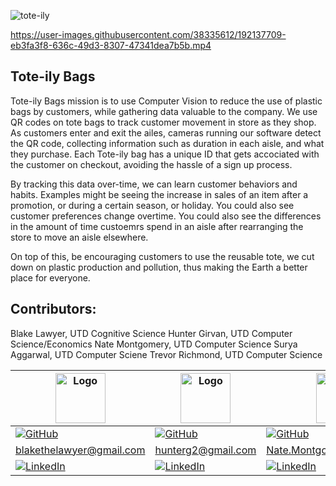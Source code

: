 ![tote-ily](https://user-images.githubusercontent.com/38335612/192137387-534ebb52-16fd-4f43-9e84-5a5a67d8f34b.png)

https://user-images.githubusercontent.com/38335612/192137709-eb3fa3f8-636c-49d3-8307-47341dea7b5b.mp4

## Tote-ily Bags

Tote-ily Bags mission is to use Computer Vision to reduce the use of plastic bags by customers, while gathering data valuable to the company. We use QR codes on tote bags to track customer movement in store as they shop. As customers enter and exit the ailes, cameras running our software detect the QR code, collecting information such as duration in each aisle, and what they purchase. Each Tote-ily bag has a unique ID that gets accociated with the customer on checkout, avoiding the hassle of a sign up process. 

By tracking this data over-time, we can learn customer behaviors and habits. Examples might be seeing the increase in sales of an item after a promotion, or during a certain season, or holiday. You could also see customer preferences change overtime. You could also see the differences in the amount of time custoemrs spend in an aisle after rearranging the store to move an aisle elsewhere. 

On top of this, be encouraging customers to use the reusable tote, we cut down on plastic production and pollution, thus making the Earth a better place for everyone.

## Contributors:

Blake Lawyer, UTD Cognitive Science
Hunter Girvan, UTD Computer Science/Economics
Nate Montgomery, UTD Computer Science
Surya Aggarwal, UTD Computer Sciene
Trevor Richmond, UTD Computer Science

<div align="center">

| <img src="https://i.imgur.com/3R0ec4D.jpg" alt="Logo" width="80px"> | <img src="https://i.imgur.com/Bd4FLZ8.jpg" alt="Logo" width="80px"> | <img src="https://avatars.githubusercontent.com/u/60420578?s=400&u=60f200e3d19cb1f57db4f6d62f5f8bd30d53204c&v=4.png" alt="Logo" width="80px"> | <img src="https://avatars.githubusercontent.com/u/46317327?s=400&u=a406abd1213b4566345d5bdba4481e8f48420421&v=4.png" alt="Logo" width="80px"> | <img src="https://i.imgur.com/ureLpuY.jpg" alt="Logo" width="80px"> |
|------------------------------------------------------|------------------------------------------------------|--------------------------------------------------------------------------------------------------------------------------------------------------------------------------------------------------------------------------|-----------------------------------------------------------------------------------------------------------------------------------------------|------------------------------------------------------|
| [![GitHub][github1-shield]][github1-url]             | [![GitHub][github2-shield]][github2-url]             | [![GitHub][github3-shield]][github3-url]                                                                                                                                                                                 | [![Github][github4-shield]][github4-url]                                                                                                      | [![GitHub][github5-shield]][github5-url]             |
| blakethelawyer@gmail.com                             | hunterg2@gmail.com                             | Nate.Montgomery9@gmail.com                                                                                                                                                                                               | surya.modern.jobs@gmail.com                                                                                                                   | trevrichmond@gmail.com                             |
| [![LinkedIn][linkedin-shield]][linkedin1-url]        | [![LinkedIn][linkedin-shield]][linkedin2-url]        | [![LinkedIn][linkedin-shield]][linkedin3-url]                                                                                                                                                                            | [![LinkedIn][linkedin-shield]][linkedin4-url]                                                                                                 | [![LinkedIn][linkedin-shield]][linkedin5-url]        |

</div>

[linkedin-shield]: https://img.shields.io/badge/-LinkedIn-black.svg?style=for-the-badge&logo=linkedin&colorB=555
[linkedin1-url]: https://www.linkedin.com/in/blake-lawyer-949326222/
[linkedin2-url]: https://www.linkedin.com/in/william-girvan/
[linkedin3-url]: https://www.linkedin.com/in/nate-montgomery-a87616163/
[linkedin4-url]: https://www.linkedin.com/in/surya-aggarwal/
[linkedin5-url]: https://linkedin.com/in/linkedin_username

[github1-shield]: https://img.shields.io/github/followers/blakelawyer?style=social
[github2-shield]: https://img.shields.io/github/followers/hunterg2?style=social
[github3-shield]: https://img.shields.io/github/followers/Nate-Montgomery?style=social
[github4-shield]: https://img.shields.io/github/followers/bond1999?style=social
[github5-shield]: https://img.shields.io/github/followers/MeekSheep?style=social

[github1-url]: https://github.com/blakelawyer
[github2-url]: https://github.com/hunterg2
[github3-url]: https://github.com/Nate-Montgomery
[github4-url]: https://github.com/bond1999
[github5-url]: https://github.com/MeekSheep
